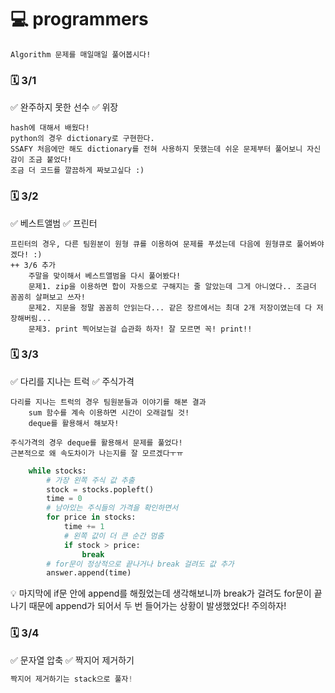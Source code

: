 # 💻 programmers

```
Algorithm 문제를 매일매일 풀어봅시다!
```



### 🗓 3/1

✅ 완주하지 못한 선수
✅ 위장

````
hash에 대해서 배웠다!
python의 경우 dictionary로 구현한다.
SSAFY 처음에만 해도 dictionary를 전혀 사용하지 못했는데 쉬운 문제부터 풀어보니 자신감이 조금 붙었다!
조금 더 코드를 깔끔하게 짜보고싶다 :)
````

### 🗓 3/2

✅ 베스트앨범
✅ 프린터

```
프린터의 경우, 다른 팀원분이 원형 큐를 이용하여 문제를 푸셨는데 다음에 원형큐로 풀어봐야겠다! :)
++ 3/6 추가
	주말을 맞이해서 베스트앨범을 다시 풀어봤다!
	문제1. zip을 이용하면 합이 자동으로 구해지는 줄 알았는데 그게 아니였다.. 조금더 꼼꼼히 살펴보고 쓰자!
	문제2. 지문을 정말 꼼꼼히 안읽는다... 같은 장르에서는 최대 2개 저장이였는데 다 저장해버림...
	문제3. print 찍어보는걸 습관화 하자! 잘 모르면 꼭! print!!
```

### 🗓 3/3

✅ 다리를 지나는 트럭
✅ 주식가격

```
다리를 지나는 트럭의 경우 팀원분들과 이야기를 해본 결과
	sum 함수를 계속 이용하면 시간이 오래걸릴 것!
	deque를 활용해서 해보자!

주식가격의 경우 deque를 활용해서 문제를 풀었다!
근본적으로 왜 속도차이가 나는지를 잘 모르겠다ㅜㅠ
```

```python
    while stocks:
        # 가장 왼쪽 주식 값 추출
        stock = stocks.popleft()
        time = 0
        # 남아있는 주식들의 가격을 확인하면서
        for price in stocks:
            time += 1
            # 왼쪽 값이 더 큰 순간 멈춤
            if stock > price:
                break
        # for문이 정상적으로 끝나거나 break 걸려도 값 추가
        answer.append(time)
```

💡 마지막에 if문 안에 append를 해줬었는데 생각해보니까 break가 걸려도 for문이 끝나기 때문에 append가 되어서 두 번 들어가는 상황이 발생했었다! 주의하자!

### 🗓 3/4

✅ 문자열 압축
✅ 짝지어 제거하기

```python
짝지어 제거하기는 stack으로 풀자!
```

